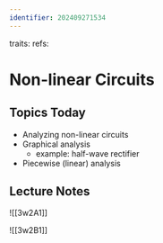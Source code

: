 ```yaml
---
identifier: 202409271534
---
```

traits:
refs:
# Non-linear Circuits
## Topics Today
- Analyzing non-linear circuits
- Graphical analysis
	- example: half-wave rectifier
- Piecewise (linear) analysis

## Lecture Notes
![[3w2A1]]

![[3w2B1]]

